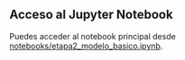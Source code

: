 ## Acceso al Jupyter Notebook

Puedes acceder al notebook principal desde [notebooks/etapa2_modelo_basico.ipynb](notebooks/etapa2_modelo_basico.ipynb).
